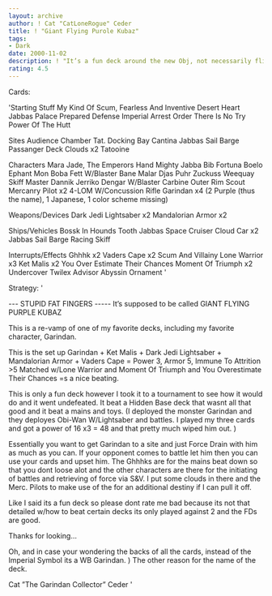 ```yaml
---
layout: archive
author: ! Cat "CatLoneRogue" Ceder
title: ! "Giant Flying Purole Kubaz"
tags:
- Dark
date: 2000-11-02
description: ! "It’s a fun deck around the new Obj, not necessarily flipping it but non the less it’s fun."
rating: 4.5
---
```

Cards: 

'Starting Stuff
My Kind Of Scum, Fearless And Inventive
Desert Heart
Jabbas Palace
Prepared Defense
Imperial Arrest Order
There Is No Try
Power Of The Hutt

Sites
Audience Chamber
Tat. Docking Bay
Cantina
Jabbas Sail Barge Passanger Deck
Clouds x2
Tatooine

Characters
Mara Jade, The Emperors Hand
Mighty Jabba
Bib Fortuna
Boelo
Ephant Mon
Boba Fett W/Blaster
Bane Malar
Djas Puhr
Zuckuss
Weequay Skiff Master
Dannik Jerriko
Dengar W/Blaster Carbine
Outer Rim Scout
Mercanry Pilot x2
4-LOM W/Concussion Rifle
Garindan x4 (2 Purple (thus the name), 1 Japanese, 1 color scheme missing)

Weapons/Devices
Dark Jedi Lightsaber x2
Mandalorian Armor x2

Ships/Vehicles
Bossk In Hounds Tooth
Jabbas Space Cruiser
Cloud Car x2
Jabbas Sail Barge
Racing Skiff

Interrupts/Effects
Ghhhk x2
Vaders Cape x2
Scum And Villainy
Lone Warrior x3
Ket Malis x2
You Over Estimate Their Chances
Moment Of Triumph x2
Undercover
Twilex Advisor
Abyssin Ornament '

Strategy: '

--- STUPID FAT FINGERS ----- It’s supposed to be called GIANT FLYING PURPLE KUBAZ


This is a re-vamp of one of my favorite decks, including my favorite character, Garindan.

This is the set up
Garindan + Ket Malis + Dark Jedi Lightsaber + Mandalorian Armor + Vaders Cape = Power 3, Armor 5, Immune To Attrition >5 Matched w/Lone Warrior and Moment Of Triumph and You Overestimate Their Chances =s a nice beating.

This is only a fun deck however I took it to a tournament to see how it would do and it went undefeated. It beat a Hidden Base deck that wasnt all that good and it beat a mains and toys. (I deployed the monster Garindan and they deployes Obi-Wan W/Lightsaber and battles. I played my three cards and got a power of 16 x3 = 48 and that pretty much wiped him out. )

Essentially you want to get Garindan to a site and just Force Drain with him as much as you can. If your opponent comes to battle let him then you can use your cards and upset him. The Ghhhks are for the mains beat down so that you dont loose alot and the other characters are there for the initiating of battles and retrieving of force via S&V. I put some clouds in there and the Merc. Pilots to make use of the for an additional destiny if I can pull it off.

Like I said its a fun deck so please dont rate me bad because its not that detailed w/how to beat certain decks its only played against 2 and the FDs are good.

Thanks for looking...

Oh, and in case your wondering the backs of all the cards, instead of the Imperial Symbol its a WB Garindan. ) The other reason for the name of the deck.


Cat ”The Garindan Collector” Ceder
'